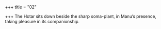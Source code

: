 +++
title = "02"

+++
The Hotar sits down beside the sharp soma-plant, in Manu’s presence, taking pleasure in its companionship.